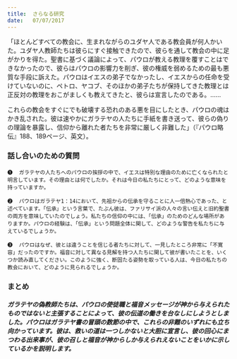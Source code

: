 ```yaml
---
title:  さらなる研究
date:   07/07/2017
---
```


「ほとんどすべての教会に、生まれながらのユダヤ人である教会員が何人かいた。ユダヤ人教師たちは彼らにすぐ接触できたので、彼らを通して教会の中に足がかりを得た。聖書に基づく議論によって、パウロが教える教理を覆すことはできなかったので、彼らはパウロの影響力を削ぎ、彼の権威を弱めるための最も悪質な手段に訴えた。パウロはイエスの弟子でなかったし、イエスからの任命を受けていないのに、ペトロ、ヤコブ、そのほかの弟子たちが保持してきた教理とは正反対の教理をおこがましくも教えてきたと、彼らは宣言したのである。……

これらの教会をすぐにでも破壊する恐れのある悪を目にしたとき、パウロの魂はかき乱された。彼は速やかにガラテヤの人たちに手紙を書き送って、彼らの偽りの理論を暴露し、信仰から離れた者たちを非常に厳しく非難した」（『パウロ略伝』188、189ページ、英文）。

### 話し合いのための質問

`❶	ガラテヤの人たちへのパウロの挨拶の中で、イエスは特別な理由のために亡くなられたと明言しています。その理由とは何でしたか。それは今日の私たちにとって、どのような意味を持っていますか。`

`❷	パウロはガラテヤ1：14において、先祖からの伝承を守ることに人一倍熱心であった、と述べています。「伝承」という言葉で、たぶん彼は、ファリサイ派の人々の言い伝えと旧約聖書の両方を意味していたのでしょう。私たちの信仰の中には、「伝承」のためのどんな場所がありますか。パウロの経験は、「伝承」という問題全体に関して、どのような警告を私たちに与えているでしょうか。`

`❸	パウロはなぜ、彼とは違うことを信じる者たちに対して、一見したところ非常に「不寛容」だったのですか。福音に対して異なる見解を持つ人たちに関して彼が書いたことを、いくつか読み直してください。このように強く、断固たる姿勢を取っている人は、今日の私たちの教会において、どのように見られるでしょうか。`

### まとめ

##### ガラテヤの偽教師たちは、パウロの使徒職と福音メッセージが神から与えられたものではないと主張することによって、彼の伝道の働きを台なしにしようとしました。パウロはガラテヤ書の冒頭の数節の中で、これらの非難のいずれにも立ち向かっています。彼は、救いの道は一つしかないと大胆に宣言し、彼の回心にまつわる出来事が、彼の召しと福音が神からしか与えられえないことをいかに示しているかを説明します。
